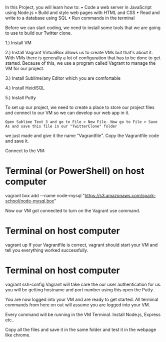 In this Project, you will learn how to:
•	Code a web server in JavaScript using Node.js
•	Build and style web pages with HTML and CSS
•	Read and write to a database using SQL
•	Run commands in the terminal

Before we can start coding, we need to install some tools that we are going to use to build our Twitter clone. 

1.) Install VM

2.) Install Vagrant
	VirtualBox allows us to create VMs but that's about it. With VMs there is generally a lot of configuration that 
has to be done to get started. Because of this, we use a program called Vagrant to manage the VM for our project.

3.) Install Sublime/any Editor which you are comfortable

4.) Install HeidiSQL

5.) Install Putty

To set up our project, we need to create a place to store our project files and connect to our VM so we can develop our web app in it.

	Open Sublime Text 3 and go to File > New File. Now go to File > Save As and save this file in our "TwitterClone" folder 
we just made and give it the name "Vagrantfile". Copy the Vagrantfile code and save it.

Connect to the VM:

# Terminal (or PowerShell) on host computer
vagrant box add --name node-mysql "https://s3.amazonaws.com/spark-school/node-mysql.box"

Now our VM got connected to turn on the Vagrant use command. 

# Terminal on host computer
vagrant up
If your Vagrantfile is correct, vagrant should start your VM and tell you everything worked successfully.

# Terminal on host computer
vagrant ssh-config
Vagrant will take care the our user authentication for us. you will be getting hostname and port number using this open the Putty.


You are now logged into your VM and are ready to get started. All terminal commands from here on out will assume you are logged into your VM. 

Every command will be running in the VM Terminal. Install Node.js, Express etc..

Copy all the files and save it in the same folder and test it in the webpage like chrome.


